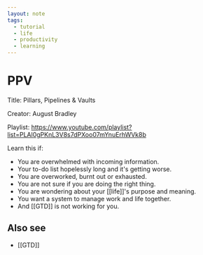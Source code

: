 ```yaml
---
layout: note
tags:
  - tutorial
  - life
  - productivity
  - learning
---
```


# PPV

Title: Pillars, Pipelines & Vaults

Creator: August Bradley

Playlist: https://www.youtube.com/playlist?list=PLAl0gPKnL3V8s7dPXoo07mYnuErhWVk8b

Learn this if:

- You are overwhelmed with incoming information.
- Your to-do list hopelessly long and it's getting worse.
- You are overworked, burnt out or exhausted.
- You are not sure if you are doing the right thing.
- You are wondering about your [[life]]'s purpose and meaning.
- You want a system to manage work and life together.
- And [[GTD]] is not working for you.

## Also see

- [[GTD]]
